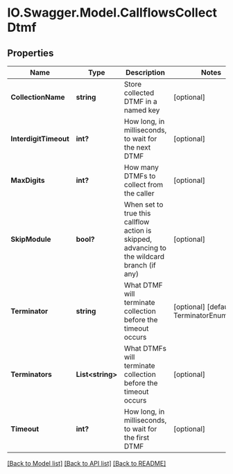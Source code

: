 # IO.Swagger.Model.CallflowsCollectDtmf
## Properties

Name | Type | Description | Notes
------------ | ------------- | ------------- | -------------
**CollectionName** | **string** | Store collected DTMF in a named key | [optional] 
**InterdigitTimeout** | **int?** | How long, in milliseconds, to wait for the next DTMF | [optional] 
**MaxDigits** | **int?** | How many DTMFs to collect from the caller | [optional] 
**SkipModule** | **bool?** | When set to true this callflow action is skipped, advancing to the wildcard branch (if any) | [optional] 
**Terminator** | **string** | What DTMF will terminate collection before the timeout occurs | [optional] [default to TerminatorEnum.Hash]
**Terminators** | **List&lt;string&gt;** | What DTMFs will terminate collection before the timeout occurs | [optional] 
**Timeout** | **int?** | How long, in milliseconds, to wait for the first DTMF | [optional] 

[[Back to Model list]](../README.md#documentation-for-models) [[Back to API list]](../README.md#documentation-for-api-endpoints) [[Back to README]](../README.md)

